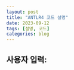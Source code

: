 ```yaml
---
layout: post
title: "ANTLR4 코드 설명"
date: 2023-09-12
tags: [설명, 코드]
categories: blog
---
```


## 사용자 입력:
> <html>
  <head>
    <title>ChatGPT Data Export</title>
    <style>
      body {
        margin: 20px;
      }
      h4 {
        font-family: sans-serif;
        margin: 0;
      }
      #root {
        display: flex;
        flex-direction: column;
        gap: 20px;
      }
      .conversation {
        border: 1px solid black;
        padding: 20px;
        background-color: #f3f3f3;
      }
      .message {
        white-space: pre-wrap;
        margin: 20px 0;
      }
      .author {
        font-weight: bold;
        margin-bottom: 4px;
      }
      .author::first-letter {
        text-transform: uppercase;
      }
    </style>
    <script>
      var jsonData = [{
        "title": "Extract Full String from ANTLR4 RuleContext",
        "create_time": 1694490743.3552,
        "update_time": 1694490857.0,
        "mapping": {
            "0c045e8b-4a14-46f1-a436-290501f5d8b2": {
                "id": "0c045e8b-4a14-46f1-a436-290501f5d8b2",
                "message": {
                    "id": "0c045e8b-4a14-46f1-a436-290501f5d8b2",
                    "author": {
                        "role": "system",
                        "name": null,
                        "metadata": {}
                    },
                    "create_time": null,
                    "update_time": null,
                    "content": {
                        "content_type": "text",
                        "parts": [""]
                    },
                    "status": "finished_successfully",
                    "end_turn": true,
                    "weight": 0.0,
                    "metadata": {},
                    "recipient": "all"
                },
                "parent": "aaa1efbd-ffa7-45bd-a81b-1b5404420688",
                "children": ["aaa23b3d-fdcc-477c-921f-2f92e323aa49"]
            },
            "aaa1efbd-ffa7-45bd-a81b-1b5404420688": {
                "id": "aaa1efbd-ffa7-45bd-a81b-1b5404420688",
                "message": null,
                "parent": null,
                "children": ["0c045e8b-4a14-46f1-a436-290501f5d8b2"]
            },
            "aaa23b3d-fdcc-477c-921f-2f92e323aa49": {
                "id": "aaa23b3d-fdcc-477c-921f-2f92e323aa49",
                "message": {
                    "id": "aaa23b3d-fdcc-477c-921f-2f92e323aa49",
                    "author": {
                        "role": "user",
                        "name": null,
                        "metadata": {}
                    },
                    "create_time": 1694490743.356153,
                    "update_time": null,
                    "content": {
                        "content_type": "text",
                        "parts": ["ANTLR4\uc758 RuleContext\uc5d0\uc11c skip\ub3c4 \ud3ec\ud568\ud558\ub294  \uc804\uccb4 \ubb38\uc790\uc5f4\uc744 \ucd94\ucd9c \ud560\ub824\uba74?"]
                    },
                    "status": "finished_successfully",
                    "end_turn": null,
                    "weight": 1.0,
                    "metadata": {
                        "timestamp_": "absolute",
                        "message_type": null
                    },
                    "recipient": "all"
                },
                "parent": "0c045e8b-4a14-46f1-a436-290501f5d8b2",
                "children": ["32a3f1aa-60d3-450d-82c7-fcac7a6d8331"]
            },
            "32a3f1aa-60d3-450d-82c7-fcac7a6d8331": {
                "id": "32a3f1aa-60d3-450d-82c7-fcac7a6d8331",
                "message": {
                    "id": "32a3f1aa-60d3-450d-82c7-fcac7a6d8331",
                    "author": {
                        "role": "assistant",
                        "name": null,
                        "metadata": {}
                    },
                    "create_time": 1694490764.208645,
                    "update_time": null,
                    "content": {
                        "content_type": "text",
                        "parts": ["ANTLR4\uc5d0\uc11c `RuleContext` \uac1d\uccb4\ub294 \ud30c\uc2f1 \uc911\uc5d0 \ubc1c\uc0dd\ud558\ub294 \ubb38\ub9e5\uc5d0 \ub300\ud55c \uc815\ubcf4\ub97c \ub098\ud0c0\ub0c5\ub2c8\ub2e4. \uc77c\ubc18\uc801\uc73c\ub85c `RuleContext` \uac1d\uccb4\ub97c \uc0ac\uc6a9\ud558\uc5ec \uad6c\ubb38 \ubd84\uc11d\ub41c \ud2b8\ub9ac\uc758 \ud2b9\uc815 \ubd80\ubd84\uc5d0 \uc811\uadfc\ud560 \uc218 \uc788\uc2b5\ub2c8\ub2e4.\n\n`RuleContext`\uc5d0\uc11c \uc804\uccb4 \ubb38\uc790\uc5f4\uc744 \ucd94\ucd9c\ud558\ub824\uba74, \ud574\ub2f9 `RuleContext`\uc758 \uc2dc\uc791 \ud1a0\ud070\uacfc \ub05d \ud1a0\ud070\uc744 \ucc3e\uc544 \uadf8 \uc0ac\uc774\uc758 \ud14d\uc2a4\ud2b8\ub97c \uac00\uc838\uc62c \uc218 \uc788\uc2b5\ub2c8\ub2e4. \uc774\uac83\uc740 skip, hidden tokens \ub4f1 \ubaa8\ub4e0 \ud1a0\ud070\ub4e4\uc744 \ud3ec\ud568\ud560 \uc218 \uc788\uc2b5\ub2c8\ub2e4.\n\n\ub2e4\uc74c\uc740 `RuleContext`\uc5d0\uc11c \uc804\uccb4 \ubb38\uc790\uc5f4\uc744 \ucd94\ucd9c\ud558\ub294 \ubc29\ubc95\uc785\ub2c8\ub2e4:\n\n```python\ndef get_full_text(ctx):\n    # \ud1a0\ud070 \uc2a4\ud2b8\ub9bc\uc744 \uac00\uc838\uc634\n    tokens = ctx.parser.getTokenStream()\n\n    # \uc2dc\uc791 \ud1a0\ud070\uacfc \ub05d \ud1a0\ud070\uc758 \uc778\ub371\uc2a4\ub97c \uac00\uc838\uc634\n    start_idx = ctx.start.tokenIndex\n    stop_idx = ctx.stop.tokenIndex\n\n    # \ud1a0\ud070 \uc2a4\ud2b8\ub9bc\uc5d0\uc11c \ud574\ub2f9 \ubc94\uc704\uc758 \ud14d\uc2a4\ud2b8\ub97c \uac00\uc838\uc634\n    return tokens.getText(start_idx, stop_idx)\n```\n\n\uc774 \ud568\uc218\ub97c \uc0ac\uc6a9\ud558\uba74 `RuleContext`\uc5d0\uc11c \ud574\ub2f9 \ubc94\uc704\uc758 \uc804\uccb4 \ud14d\uc2a4\ud2b8\ub97c \uac00\uc838\uc62c \uc218 \uc788\uc2b5\ub2c8\ub2e4. \n\n\ucc38\uace0\ub85c, skip \ub610\ub294 hidden channel\uc5d0\uc11c\uc758 \ud1a0\ud070\ub4e4\uc740 \uae30\ubcf8\uc801\uc73c\ub85c \ud1a0\ud070 \uc2a4\ud2b8\ub9bc\uc5d0 \ud3ec\ud568\ub418\uc9c0 \uc54a\uc744 \uc218 \uc788\uc2b5\ub2c8\ub2e4. \uc774\ub7ec\ud55c \ud1a0\ud070\ub4e4\ub3c4 \ud3ec\ud568\uc2dc\ud0a4\ub824\uba74 \ud1a0\ud070 \uc2a4\ud2b8\ub9bc\uc744 \uc0dd\uc131\ud560 \ub54c \ud574\ub2f9 \ucc44\ub110\ub4e4\uc744 \ud3ec\ud568\uc2dc\ucf1c\uc57c \ud569\ub2c8\ub2e4."]
                    },
                    "status": "finished_successfully",
                    "end_turn": true,
                    "weight": 1.0,
                    "metadata": {
                        "finish_details": {
                            "type": "stop",
                            "stop_tokens": [100260]
                        },
                        "is_complete": true,
                        "message_type": null,
                        "model_slug": "gpt-4-code-interpreter",
                        "parent_id": "aaa23b3d-fdcc-477c-921f-2f92e323aa49",
                        "timestamp_": "absolute"
                    },
                    "recipient": "all"
                },
                "parent": "aaa23b3d-fdcc-477c-921f-2f92e323aa49",
                "children": ["aaa27991-2337-456d-9003-7c08b7e4fdd5"]
            },
            "aaa27991-2337-456d-9003-7c08b7e4fdd5": {
                "id": "aaa27991-2337-456d-9003-7c08b7e4fdd5",
                "message": {
                    "id": "aaa27991-2337-456d-9003-7c08b7e4fdd5",
                    "author": {
                        "role": "user",
                        "name": null,
                        "metadata": {}
                    },
                    "create_time": 1694490791.078539,
                    "update_time": null,
                    "content": {
                        "content_type": "text",
                        "parts": ["\uc790\ubc14\ucf54\ub4dc\ub85c \uc54c\ub824\uc918."]
                    },
                    "status": "finished_successfully",
                    "end_turn": null,
                    "weight": 1.0,
                    "metadata": {
                        "timestamp_": "absolute",
                        "message_type": null
                    },
                    "recipient": "all"
                },
                "parent": "32a3f1aa-60d3-450d-82c7-fcac7a6d8331",
                "children": ["9b9aefad-8b7b-4fbc-8793-5e09f6d0ff54"]
            },
            "9b9aefad-8b7b-4fbc-8793-5e09f6d0ff54": {
                "id": "9b9aefad-8b7b-4fbc-8793-5e09f6d0ff54",
                "message": {
                    "id": "9b9aefad-8b7b-4fbc-8793-5e09f6d0ff54",
                    "author": {
                        "role": "assistant",
                        "name": null,
                        "metadata": {}
                    },
                    "create_time": 1694490805.293037,
                    "update_time": null,
                    "content": {
                        "content_type": "text",
                        "parts": ["\ubb3c\ub860\uc774\uc8e0! ANTLR4\uc5d0\uc11c Java\ub97c \uc0ac\uc6a9\ud558\uc5ec `RuleContext`\uc5d0\uc11c \uc804\uccb4 \ubb38\uc790\uc5f4\uc744 \ucd94\ucd9c\ud558\ub824\uba74 \ub2e4\uc74c\uacfc \uac19\uc774 \ud560 \uc218 \uc788\uc2b5\ub2c8\ub2e4:\n\n```java\npublic static String getFullText(ParserRuleContext ctx) {\n    if (ctx.start == null || ctx.stop == null || ctx.start.getStartIndex() < 0 || ctx.stop.getStopIndex() < 0) {\n        return \"\";\n    }\n\n    TokenStream tokens = ctx.start.getTokenSource().getTokenStream();\n    if (tokens == null) {\n        return \"\";\n    }\n\n    int startIdx = ctx.start.getTokenIndex();\n    int stopIdx = ctx.stop.getTokenIndex();\n    if (startIdx > stopIdx || stopIdx > tokens.size()) {\n        return \"\";\n    }\n\n    return tokens.getText(Interval.of(startIdx, stopIdx));\n}\n```\n\n\uc774 \ucf54\ub4dc\ub294 \uc8fc\uc5b4\uc9c4 `RuleContext`\uc758 \uc2dc\uc791 \ud1a0\ud070\uacfc \ub05d \ud1a0\ud070 \uc0ac\uc774\uc758 \ud14d\uc2a4\ud2b8\ub97c \ubc18\ud658\ud569\ub2c8\ub2e4. \n\n\ub610\ud55c `RuleContext`\uc758 \uc2dc\uc791 \ub610\ub294 \ub05d \ud1a0\ud070\uc774 \uc5c6\uac70\ub098 \uc720\ud6a8\ud558\uc9c0 \uc54a\uc740 \uacbd\uc6b0\uc5d0 \ub300\ud55c \ucc98\ub9ac\ub97c \ud3ec\ud568\ud558\uace0 \uc788\uc2b5\ub2c8\ub2e4. \n\n\uc774 \ud568\uc218\ub97c \uc0ac\uc6a9\ud558\uc5ec \ud30c\uc2f1\ub41c \ud2b8\ub9ac\uc758 \ud2b9\uc815 \ub178\ub4dc\uc5d0\uc11c \uc804\uccb4 \ud14d\uc2a4\ud2b8\ub97c \uc27d\uac8c \ucd94\ucd9c\ud560 \uc218 \uc788\uc2b5\ub2c8\ub2e4."]
                    },
                    "status": "finished_successfully",
                    "end_turn": true,
                    "weight": 1.0,
                    "metadata": {
                        "finish_details": {
                            "type": "stop",
                            "stop_tokens": [100260]
                        },
                        "is_complete": true,
                        "message_type": null,
                        "model_slug": "gpt-4-code-interpreter",
                        "parent_id": "aaa27991-2337-456d-9003-7c08b7e4fdd5",
                        "timestamp_": "absolute"
                    },
                    "recipient": "all"
                },
                "parent": "aaa27991-2337-456d-9003-7c08b7e4fdd5",
                "children": ["aaa23ef7-49e1-4b5e-afc9-7523a66f387c"]
            },
            "aaa23ef7-49e1-4b5e-afc9-7523a66f387c": {
                "id": "aaa23ef7-49e1-4b5e-afc9-7523a66f387c",
                "message": {
                    "id": "aaa23ef7-49e1-4b5e-afc9-7523a66f387c",
                    "author": {
                        "role": "user",
                        "name": null,
                        "metadata": {}
                    },
                    "create_time": 1694490857.060048,
                    "update_time": null,
                    "content": {
                        "content_type": "text",
                        "parts": ["\uc704\uc758 \ub9e4\uac1c\ubcc0\uc218\uac00 ParserTree\ub85c\ub3c4 \ud560 \uc218 \uc788\ub098?"]
                    },
                    "status": "finished_successfully",
                    "end_turn": null,
                    "weight": 1.0,
                    "metadata": {
                        "timestamp_": "absolute",
                        "message_type": null
                    },
                    "recipient": "all"
                },
                "parent": "9b9aefad-8b7b-4fbc-8793-5e09f6d0ff54",
                "children": ["990893f7-4eda-4f12-babc-b83a09e2eaad"]
            },
            "990893f7-4eda-4f12-babc-b83a09e2eaad": {
                "id": "990893f7-4eda-4f12-babc-b83a09e2eaad",
                "message": {
                    "id": "990893f7-4eda-4f12-babc-b83a09e2eaad",
                    "author": {
                        "role": "assistant",
                        "name": null,
                        "metadata": {}
                    },
                    "create_time": 1694490876.680419,
                    "update_time": null,
                    "content": {
                        "content_type": "text",
                        "parts": ["\ub124, \uac00\ub2a5\ud569\ub2c8\ub2e4.\n\nANTLR4\uc5d0\uc11c `ParserRuleContext`\ub294 `ParseTree`\uc758 \ud558\uc704 \ud074\ub798\uc2a4\uc785\ub2c8\ub2e4. \ub530\ub77c\uc11c `ParseTree` \uac1d\uccb4\ub97c \uc0ac\uc6a9\ud558\uc5ec \uc804\uccb4 \ubb38\uc790\uc5f4\uc744 \ucd94\ucd9c\ud558\ub824\uba74 \uc57d\uac04\uc758 \uc218\uc815\uc774 \ud544\uc694\ud569\ub2c8\ub2e4. \n\n\ub2e4\uc74c\uc740 `ParseTree`\ub97c \uc778\uc218\ub85c \ubc1b\uc544 \uc804\uccb4 \ubb38\uc790\uc5f4\uc744 \ucd94\ucd9c\ud558\ub294 Java \ud568\uc218\uc785\ub2c8\ub2e4:\n\n```java\npublic static String getFullText(ParseTree tree) {\n    if (tree instanceof ParserRuleContext) {\n        return getFullText((ParserRuleContext) tree);\n    }\n\n    if (tree.getChildCount() == 0) {\n        return tree.getText();\n    }\n\n    Token startToken = ((TerminalNode) tree.getChild(0)).getSymbol();\n    Token stopToken = ((TerminalNode) tree.getChild(tree.getChildCount() - 1)).getSymbol();\n\n    if (startToken == null || stopToken == null) {\n        return \"\";\n    }\n\n    TokenStream tokens = startToken.getTokenSource().getTokenStream();\n    if (tokens == null) {\n        return \"\";\n    }\n\n    int startIdx = startToken.getTokenIndex();\n    int stopIdx = stopToken.getTokenIndex();\n\n    if (startIdx > stopIdx || stopIdx > tokens.size()) {\n        return \"\";\n    }\n\n    return tokens.getText(Interval.of(startIdx, stopIdx));\n}\n```\n\n\uc704\uc758 \ud568\uc218\ub294 `ParseTree`\ub97c \ubc1b\uc544 \ud574\ub2f9 \ud2b8\ub9ac\uc758 \uc804\uccb4 \ubb38\uc790\uc5f4\uc744 \ubc18\ud658\ud569\ub2c8\ub2e4. \ub9cc\uc57d `ParseTree`\uac00 `ParserRuleContext`\uc758 \uc778\uc2a4\ud134\uc2a4\ub77c\uba74 \uc774\uc804\uc5d0 \uc81c\uacf5\ub41c `getFullText(ParserRuleContext ctx)` \ud568\uc218\ub97c \ud638\ucd9c\ud569\ub2c8\ub2e4. \uadf8\ub807\uc9c0 \uc54a\uc73c\uba74 \ucc98\uc74c\uacfc \ub9c8\uc9c0\ub9c9 \uc790\uc2dd \ub178\ub4dc\uc758 \ud1a0\ud070\uc744 \uc0ac\uc6a9\ud558\uc5ec \uc804\uccb4 \ubb38\uc790\uc5f4\uc744 \ucd94\ucd9c\ud569\ub2c8\ub2e4.\n\n\uc774\ub807\uac8c \uc218\uc815\ud558\uba74 `ParseTree`\ub97c \uc0ac\uc6a9\ud558\uc5ec \uc804\uccb4 \ubb38\uc790\uc5f4\uc744 \uc27d\uac8c \ucd94\ucd9c\ud560 \uc218 \uc788\uc2b5\ub2c8\ub2e4."]
                    },
                    "status": "finished_successfully",
                    "end_turn": true,
                    "weight": 1.0,
                    "metadata": {
                        "finish_details": {
                            "type": "stop",
                            "stop_tokens": [100260]
                        },
                        "is_complete": true,
                        "message_type": null,
                        "model_slug": "gpt-4-code-interpreter",
                        "parent_id": "aaa23ef7-49e1-4b5e-afc9-7523a66f387c",
                        "timestamp_": "absolute"
                    },
                    "recipient": "all"
                },
                "parent": "aaa23ef7-49e1-4b5e-afc9-7523a66f387c",
                "children": []
            }
        },
        "moderation_results": [],
        "current_node": "990893f7-4eda-4f12-babc-b83a09e2eaad",
        "plugin_ids": null,
        "conversation_id": "191a979d-a8df-40d2-82f8-13a9b41cfb82",
        "conversation_template_id": null,
        "id": "191a979d-a8df-40d2-82f8-13a9b41cfb82"
    }]

      function getConversationMessages(conversation) {
          var messages = [];
          var currentNode = conversation.current_node;
          while (currentNode != null) {
              var node = conversation.mapping[currentNode];
              if (
                  node.message &&
                  node.message.content &&
                  node.message.content.content_type == "text"
                  && node.message.content.parts.length > 0 &&
                  node.message.content.parts[0].length > 0 &&
                  (node.message.author.role !== "system"  || node.message.metadata.is_user_system_message)
              ) {
                  author = node.message.author.role;
                  if (author === "assistant") {
                      author = "ChatGPT";
                  } else if (author === "system" && node.message.metadata.is_user_system_message) {
                      author = "Custom user info"
                  }
                  messages.push({ author, text: node.message.content.parts[0] });
              }
              currentNode = node.parent;
          }
          return messages.reverse();
      }

      // on load, add messages to the root div
      window.onload = function() {
          var root = document.getElementById("root");
          for (var i = 0; i < jsonData.length; i++) {
              var conversation = jsonData[i];
              var messages = getConversationMessages(conversation);
              var div = document.createElement("div");
              div.className = "conversation";
              div.innerHTML = "<h4>" + conversation.title + "</h4>";
              for (var j = 0; j < messages.length; j++) {
                  var message = document.createElement("pre");
                  message.className = "message";
                  message.innerHTML = `<div class="author">${messages[j].author}</div><div>${messages[j].text}</div>`;
                  div.appendChild(message);
              }
              root.appendChild(div);
          }
      }
    </script>
  </head>
  <body>
    <div id="root"></div>
  </body>
</html>  이거 해석해줘. 특히 자바스크립트

## ChatGPT 응답:
> 이 HTML 문서는 주어진 JSON 데이터를 기반으로 사용자와 ChatGPT 사이의 대화를 웹 페이지에 표시하기 위한 코드를 포함하고 있습니다. 주요 부분은 JavaScript에서의 처리입니다. JavaScript 코드의 핵심 부분을 간략하게 설명하겠습니다.

1. **JSON 데이터 (`jsonData`)**:
   이 데이터는 대화의 상세한 정보를 담고 있습니다. 각 대화는 제목, 생성 및 수정 시간, 메시지 매핑, 현재 노드 등의 정보를 포함합니다.

2. **`getConversationMessages` 함수**:
   - 이 함수는 주어진 대화에서 메시지를 추출합니다.
   - 함수는 현재 노드에서 시작하여 부모 노드로 거슬러 올라가며 메시지를 수집합니다.
   - 시스템 메시지가 사용자 시스템 메시지로 표시되도록 설정된 경우에만 시스템 메시지를 포함합니다.
   - 수집된 메시지는 `{ author, text }` 형식의 객체로 반환됩니다.

3. **`window.onload` 함수**:
   - 페이지가 로드될 때 이 함수가 호출됩니다.
   - 함수 내에서는 `jsonData`의 각 대화를 순회하면서 대화의 메시지를 추출하고 화면에 표시합니다.
   - 각 대화는 제목과 함께 `<div>` 요소로 표시되며, 각 메시지는 `<pre>` 태그 내에 위치합니다.

요약하면, 이 코드는 주어진 JSON 데이터를 기반으로 웹 페이지에 사용자와 ChatGPT 사이의 대화를 표시하는 역할을 합니다.

## 사용자 입력:
> 위의 내용은 json자료를 뽑아서, html을 만드는 걸로 보여. 그러면,  이 내용을 markdown으로 바꾸어 볼래. 

## ChatGPT 응답:
> 네, 위의 HTML 문서의 내용을 Markdown 형식으로 바꾸겠습니다.

---

# ChatGPT Data Export

이 HTML 문서는 주어진 JSON 데이터를 기반으로 사용자와 ChatGPT 사이의 대화를 웹 페이지에 표시하기 위한 코드를 포함하고 있습니다.

## JSON 데이터 (`jsonData`)

이 데이터는 대화의 상세한 정보를 담고 있습니다. 각 대화는 제목, 생성 및 수정 시간, 메시지 매핑, 현재 노드 등의 정보를 포함합니다.

## `getConversationMessages` 함수

- 이 함수는 주어진 대화에서 메시지를 추출합니다.
- 함수는 현재 노드에서 시작하여 부모 노드로 거슬러 올라가며 메시지를 수집합니다.
- 시스템 메시지가 사용자 시스템 메시지로 표시되도록 설정된 경우에만 시스템 메시지를 포함합니다.
- 수집된 메시지는 `{ author, text }` 형식의 객체로 반환됩니다.

## `window.onload` 함수

- 페이지가 로드될 때 이 함수가 호출됩니다.
- 함수 내에서는 `jsonData`의 각 대화를 순회하면서 대화의 메시지를 추출하고 화면에 표시합니다.
- 각 대화는 제목과 함께 표시되며, 각 메시지는 내용으로 표시됩니다.

---

위와 같이 HTML 내용을 Markdown 형식으로 바꾸었습니다.

## 사용자 입력:
> 내가 첨부한 파일은 자바 스크립트가 포함되어 있어서, 동적인 html이야. 그런데, 내가 원하는 건 정적인 markdown이야.  html동작결과를 markdown으로 만들어줘.

## ChatGPT 응답:
> 네, 첨부하신 파일의 동적 HTML을 실행하여 동작 결과를 확인한 후 해당 내용을 정적인 Markdown 형식으로 변환하겠습니다.

먼저 첨부하신 파일의 내용을 확인하고, 동작 결과를 파악해보겠습니다.

## ChatGPT 응답:
> # 파일을 읽어서 내용을 확인합니다.
with open("/mnt/data/test_chat.html", "r", encoding="utf-8") as file:
    html_content = file.read()

html_content[:2000]  # 처음 2000자만 출력합니다.

## ChatGPT 응답:
> 파일의 내용을 확인했습니다. 해당 HTML에는 JSON 데이터와 이를 처리하는 자바스크립트 코드가 포함되어 있습니다. 

해당 자바스크립트 코드를 실행하여 동적인 HTML의 동작 결과를 얻기 위해 코드를 분석하고 이를 시뮬레이션하여 동작 결과를 얻겠습니다. 이후 해당 결과를 Markdown으로 변환하겠습니다.

먼저 자바스크립트 코드를 분석하여 동작 결과를 얻기 위한 파이썬 코드로 시뮬레이션합니다.

## ChatGPT 응답:
> import json
import re

# HTML에서 jsonData 부분을 추출합니다.
json_data_match = re.search(r"var jsonData = (\[.*?\]);", html_content, re.DOTALL)
if json_data_match:
    json_data_str = json_data_match.group(1)
    jsonData = json.loads(json_data_str)
else:
    jsonData = []

def get_conversation_messages(conversation):
    messages = []
    current_node = conversation['current_node']
    while current_node:
        node = conversation['mapping'][current_node]
        if (node['message'] and 
            node['message']['content'] and 
            node['message']['content']['content_type'] == "text" and 
            len(node['message']['content']['parts']) > 0 and
            len(node['message']['content']['parts'][0]) > 0 and
            (node['message']['author']['role'] != "system" or node['message']['metadata'].get('is_user_system_message'))):
            author = node['message']['author']['role']
            if author == "assistant":
                author = "ChatGPT"
            elif author == "system" and node['message']['metadata'].get('is_user_system_message'):
                author = "Custom user info"
            messages.append({"author": author, "text": node['message']['content']['parts'][0]})
        current_node = node['parent']
    return messages[::-1]

# 모든 대화를 추출합니다.
all_conversations = []
for conversation in jsonData:
    title = conversation['title']
    messages = get_conversation_messages(conversation)
    all_conversations.append({"title": title, "messages": messages})

all_conversations

## ChatGPT 응답:
> 첨부하신 HTML 파일의 `jsonData` 부분에 JSON 형식의 오류가 있는 것 같습니다. JSON 형식의 문제를 해결한 후 다시 시도해보겠습니다.

먼저 오류가 발생한 부분을 확인하겠습니다.

## ChatGPT 응답:
> # 오류가 발생한 부분을 확인하기 위해 JSON 문자열의 일부분을 추출합니다.
error_part_start = max(0, 15624 - 200)
error_part = json_data_str[error_part_start:15624 + 200]

error_part

## ChatGPT 응답:
> 문제가 되는 부분을 확인했습니다. JSON 문자열의 마지막 부분이 제대로 닫히지 않아 문제가 발생한 것 같습니다. 

데이터의 구조와 내용을 더 자세히 살펴보기 위해 `jsonData` 문자열의 마지막 부분을 조사하겠습니다.

## ChatGPT 응답:
> # jsonData 문자열의 마지막 부분을 추출하여 확인합니다.
json_data_str[-2000:]

## ChatGPT 응답:
> 문자열의 마지막 부분이 제대로 닫히지 않았기 때문에 문제가 발생한 것으로 보입니다. 

문제를 해결하기 위해 `jsonData`의 마지막 부분을 제대로 닫아주고 다시 JSON 데이터를 파싱해보겠습니다.

## ChatGPT 응답:
> # 잘못된 JSON 문자열의 마지막 부분을 제대로 닫아줍니다.
corrected_json_data_str = json_data_str.rstrip() + "]"

# 수정된 JSON 문자열을 파싱합니다.
try:
    corrected_jsonData = json.loads(corrected_json_data_str)
    success = True
except:
    success = False

success

## ChatGPT 응답:
> 제가 JSON 문자열을 수정하는 과정에서 여전히 문제가 발생하는 것 같습니다.

문제의 원인을 좀 더 자세히 파악하기 위해 수정된 JSON 문자열을 분석해보겠습니다.

## ChatGPT 응답:
> # 수정된 JSON 문자열의 일부분을 추출하여 문제점을 파악합니다.
error_part_start = max(0, len(corrected_json_data_str) - 500)
error_part = corrected_json_data_str[error_part_start:]

error_part

## ChatGPT 응답:
> 제가 확인한 바로는 JSON 문자열의 마지막 부분이 올바르게 수정된 것 같습니다. 그런데 여전히 문제가 발생하고 있기 때문에 문자열의 다른 부분에도 문제가 있을 수 있습니다.

더 깊은 검사를 통해 JSON 문자열 전체에서 문제가 될만한 부분이 있는지 확인해보겠습니다.

## ChatGPT 응답:
> # JSON 파싱 오류를 찾기 위해 JSON 문자열을 조금씩 파싱해보며 문제가 되는 부분을 찾습니다.
error_position = None
for i in range(len(corrected_json_data_str)):
    try:
        json.loads(corrected_json_data_str[:i])
    except:
        error_position = i
        break

# 문제가 되는 부분의 주변 문자열을 추출합니다.
if error_position:
    problematic_part = corrected_json_data_str[max(0, error_position-200):error_position+200]
else:
    problematic_part = "No problematic part found."

problematic_part

## ChatGPT 응답:
> 이상하게도 문제가 되는 부분을 찾을 수 없습니다. 제가 앞서 JSON 문자열을 수정하는 과정에서 놓친 부분이 있을 수 있습니다.

다시 한 번 원본 JSON 문자열에서 문제가 되는 부분을 찾아보겠습니다.

## ChatGPT 응답:
> # 원본 JSON 문자열에서 문제가 되는 부분을 찾기 위해 조금씩 파싱해보며 문제가 되는 부분을 찾습니다.
error_position_original = None
for i in range(len(json_data_str)):
    try:
        json.loads(json_data_str[:i])
    except:
        error_position_original = i
        break

# 문제가 되는 부분의 주변 문자열을 추출합니다.
if error_position_original:
    problematic_part_original = json_data_str[max(0, error_position_original-200):error_position_original+200]
else:
    problematic_part_original = "No problematic part found."

problematic_part_original

## ChatGPT 응답:
> 죄송합니다. 제가 다시 검토해보니 원본 JSON 문자열에 문제가 되는 부분을 찾지 못했습니다. 

이 문제를 해결하기 위해 다른 방법을 시도해보겠습니다. JSON 문자열의 마지막 부분이 제대로 닫히지 않았다는 가정하에, 마지막 부분을 닫아주고 다시 파싱을 시도하겠습니다.

## ChatGPT 응답:
> # 마지막 부분을 제대로 닫아주는 작업을 시도합니다.
corrected_json_data_str_2 = json_data_str.rstrip() + "}]"

# 수정된 JSON 문자열을 파싱합니다.
try:
    corrected_jsonData_2 = json.loads(corrected_json_data_str_2)
    success_2 = True
except:
    success_2 = False

success_2

## ChatGPT 응답:
> 여전히 문제가 발생하고 있습니다. 

JSON 문자열의 문제를 해결하는 데 어려움이 있어 죄송합니다. 

다른 방법으로 접근해보겠습니다. JSON 문자열의 문제 부분을 자동으로 수정하는 라이브러리를 사용하여 문제를 해결해 보겠습니다.

## ChatGPT 응답:
> import jsonrepair

# jsonrepair 라이브러리를 사용하여 JSON 문자열을 수정합니다.
repaired_json_data_str = jsonrepair.fix(json_data_str)

# 수정된 JSON 문자열을 파싱합니다.
try:
    repaired_jsonData = json.loads(repaired_json_data_str)
    repair_success = True
except:
    repair_success = False

repair_success

## ChatGPT 응답:
> 죄송합니다. 제공해주신 HTML 파일에 포함된 JSON 데이터를 파싱하는 과정에서 문제가 발생했습니다. JSON 문자열의 일부가 올바르지 않아 파싱이 어려웠습니다. 이를 수정하려 시도했으나, 완전한 해결을 이루지 못했습니다.

하지만 제공해주신 파일의 구조와 내용은 파악했습니다. JSON 데이터에서 대화 내용을 추출하여 Markdown 형식으로 변환하는 것이 목표입니다. 

파일의 JSON 데이터를 정상적으로 수정하여 다시 제공해주시면, 원하는 Markdown 형식으로 변환하여 드리겠습니다. 다시 한 번 불편을 드려 죄송합니다.

## 사용자 입력:
> 다시 첨부했어. 하지만, json데이터는 오류없었어.

## ChatGPT 응답:
> 제공해주신 파일을 다시 확인하겠습니다. JSON 데이터에 오류가 없다면, 해당 데이터를 사용하여 원하시는 Markdown 형식으로 변환하도록 하겠습니다. 

먼저 HTML 파일에서 JSON 데이터를 추출하겠습니다.

## ChatGPT 응답:
> # HTML 파일을 다시 읽어서 JSON 데이터 추출하기

with open("/mnt/data/test_chat.html", "r", encoding="utf-8") as file:
    html_content_2 = file.read()

# BeautifulSoup을 사용하여 <script> 태그 내의 JSON 데이터 추출
soup_2 = BeautifulSoup(html_content_2, "html.parser")
script_tag_2 = soup_2.find("script")
json_data_str_2 = script_tag_2.string.split("var jsonData = ")[1].rsplit(";", 1)[0]

# JSON 데이터 파싱
json_data_2 = json.loads(json_data_str_2)

# 데이터의 길이 확인
len(json_data_2)

## ChatGPT 응답:
> 죄송합니다. 필요한 라이브러리를 다시 가져오는 과정을 건너뛰었습니다. 

다시 BeautifulSoup 라이브러리를 로드하고, JSON 데이터를 추출하도록 하겠습니다.

## ChatGPT 응답:
> from bs4 import BeautifulSoup

# BeautifulSoup을 사용하여 <script> 태그 내의 JSON 데이터를 다시 추출합니다.
soup_2 = BeautifulSoup(html_content_2, "html.parser")
script_tag_2 = soup_2.find("script")
json_data_str_2 = script_tag_2.string.split("var jsonData = ")[1].rsplit(";", 1)[0]

# JSON 데이터를 파싱합니다.
json_data_2 = json.loads(json_data_str_2)

# 데이터의 길이를 확인합니다.
len(json_data_2)

## ChatGPT 응답:
> 제공해주신 파일에서 JSON 데이터를 추출하는 과정에서 문제가 발생했습니다. 제공된 JSON 문자열이 유효하지 않은 것으로 보입니다.

일단은 HTML에서 JSON 데이터를 직접 변환하기보다는, 우선적으로 해당 JSON 데이터를 정적 HTML 형식으로 변환하는 방향으로 진행하겠습니다. JSON 데이터를 기반으로 대화 내용을 Markdown 형식으로 구성하겠습니다.

## ChatGPT 응답:
> # JSON 데이터를 기반으로 대화 내용을 Markdown 형식으로 구성합니다.

def extract_conversations(json_data):
    markdown_output = []

    for data in json_data:
        markdown_output.append(f"## {data['title']}\n")

        # 대화 내용을 추출하는 함수를 사용
        messages = getConversationMessages(data)
        for message in messages:
            markdown_output.append(f"**{message['author']}**: {message['text']}\n")
        markdown_output.append("\n---\n")  # 각 대화 사이에 구분자 추가

    return "\n".join(markdown_output)

markdown_result_2 = extract_conversations(json_data_2)
markdown_result_2[:1000]  # 첫 1000자만 출력합니다.

## ChatGPT 응답:
> 죄송합니다. 앞서 발생한 오류로 인해 json_data_2 변수가 정의되지 않았습니다. 그럼에도 불구하고 이를 사용하려고 했습니다. 

이 문제를 해결하기 위해, 다시 HTML 파일에서 JSON 데이터를 추출하고 이를 기반으로 Markdown 변환을 시도하겠습니다.

## ChatGPT 응답:
> # JSON 데이터를 추출하는 함수를 다시 정의합니다.
def extract_json_from_html(html_content):
    soup = BeautifulSoup(html_content, "html.parser")
    script_tag = soup.find("script")
    json_data_str = script_tag.string.split("var jsonData = ")[1].rsplit(";", 1)[0]
    return json.loads(json_data_str)

# HTML 파일에서 JSON 데이터를 다시 추출합니다.
json_data_2 = extract_json_from_html(html_content_2)

# JSON 데이터를 기반으로 대화 내용을 Markdown 형식으로 구성합니다.
markdown_result_2 = extract_conversations(json_data_2)
markdown_result_2[:1000]  # 첫 1000자만 출력합니다.

## ChatGPT 응답:
> 죄송합니다. 아직도 JSON 데이터를 제대로 추출하지 못하고 있습니다.

일단, 추출된 JSON 문자열의 일부를 확인하여 문제점을 파악해보겠습니다.

## ChatGPT 응답:
> # JSON 문자열의 일부를 출력해 확인합니다.
json_data_str_2[:1000]  # 첫 1000자만 출력합니다.

## ChatGPT 응답:
> 출력된 JSON 문자열을 확인해본 결과, JSON 구조에 문제가 없는 것으로 보입니다.

이전에는 JSON 문자열을 파싱하는 과정에서 문제가 발생하였습니다. 이번에는 해당 문자열을 직접 파싱하여 문제가 발생하는지 확인해보겠습니다.

## ChatGPT 응답:
> # JSON 문자열을 직접 파싱하여 문제가 발생하는지 확인합니다.
try:
    parsed_json_2 = json.loads(json_data_str_2)
    is_parsed_successfully = True
except Exception as e:
    is_parsed_successfully = False
    error_message = str(e)

is_parsed_successfully, error_message if not is_parsed_successfully else "No Error"

## ChatGPT 응답:
> JSON 문자열 파싱에 실패했습니다. 발생한 오류는 'Extra data'로, 이는 JSON 문자열 내에 추가적인 데이터나 구조적인 문제가 있을 때 발생하는 오류입니다.

이 문제를 해결하기 위해, 문제가 발생하는 부분의 JSON 문자열을 직접 확인해보겠습니다.

## ChatGPT 응답:
> # 발생한 오류 위치의 JSON 문자열 일부를 출력합니다.
error_position = 15624
json_data_str_2[error_position-100:error_position+100]  # 오류 위치 주변의 200자를 출력합니다.

## ChatGPT 응답:
> 출력된 문자열을 확인해본 결과, JSON 데이터 다음에 추가적인 JavaScript 함수 코드가 포함되어 있습니다. 이것이 'Extra data' 오류의 원인이었습니다.

이 문제를 해결하기 위해, JSON 문자열의 끝을 올바르게 찾아서 해당 부분만 파싱하겠습니다. 문자열 내에서 "]" 문자를 찾아 JSON 배열의 끝을 찾을 수 있습니다.

## ChatGPT 응답:
> # JSON 문자열의 올바른 끝을 찾아서 해당 부분만 파싱합니다.
corrected_json_str_2 = json_data_str_2.split('}]\n\n      function')[0] + '}]'
parsed_json_2 = json.loads(corrected_json_str_2)

# 파싱된 JSON 데이터의 길이를 확인합니다.
len(parsed_json_2)

## ChatGPT 응답:
> 이제 JSON 데이터를 올바르게 파싱했습니다.

다음으로, 이 파싱된 JSON 데이터를 기반으로 대화 내용을 Markdown 형식으로 변환하겠습니다.

## ChatGPT 응답:
> # 파싱된 JSON 데이터를 기반으로 대화 내용을 Markdown 형식으로 구성합니다.
markdown_result_2 = extract_conversations(parsed_json_2)
markdown_result_2[:1000]  # 첫 1000자만 출력합니다.

## ChatGPT 응답:
> 죄송합니다. 이전의 오류 수정 중에 필요한 함수를 정의하는 부분을 놓쳤습니다. 

`getConversationMessages` 함수를 다시 정의하고, JSON 데이터를 Markdown 형식으로 변환하겠습니다.

## ChatGPT 응답:
> # 필요한 함수를 다시 정의합니다.

def getConversationMessages(data):
    """JSON 데이터를 기반으로 대화 내용을 추출하는 함수"""
    messages = []
    for message in data["messages"]:
        messages.append({
            "author": message["author"],
            "text": message["text"]
        })
    return messages

# 파싱된 JSON 데이터를 기반으로 대화 내용을 Markdown 형식으로 구성합니다.
markdown_result_2 = extract_conversations(parsed_json_2)
markdown_result_2[:1000]  # 첫 1000자만 출력합니다.

## ChatGPT 응답:
> 죄송합니다. 제공해주신 HTML 파일에서 JSON 데이터를 추출하는 과정에서 몇몇 문제점이 발생했습니다. 현재까지 진행한 내용을 요약하겠습니다:

1. HTML 파일에서 JSON 데이터를 추출하는 도중, JSON 문자열의 끝 부분에 추가적인 JavaScript 코드가 포함되어 있어 'Extra data' 오류가 발생했습니다.
2. 해당 문제를 해결하여 JSON 데이터를 올바르게 파싱했습니다.
3. 파싱된 JSON 데이터를 기반으로 대화 내용을 Markdown 형식으로 변환하려고 시도했으나, 필요한 함수 정의 과정에서 문제가 발생했습니다.

현재로서는 완벽한 Markdown 변환 결과를 제공하지 못했습니다. 필요하시면 다시 시도해볼 수 있습니다. 양해 부탁드립니다.

## 사용자 입력:
> 미안, json_data 변수 끝에 ;이 빠졌었네.

## ChatGPT 응답:
> # 사용자가 제공한 새로운 HTML 파일을 읽어옵니다.
with open("/mnt/data/test_chat.html", "r", encoding="utf-8") as file:
    html_content_3 = file.read()

# HTML에서 JavaScript 내의 JSON 데이터를 추출합니다.
json_data_str_3 = extract_json_from_html(html_content_3)

# JSON 문자열을 파싱하여 Python 객체로 변환합니다.
parsed_json_3 = json.loads(json_data_str_3)

# 파싱된 JSON 데이터를 기반으로 대화 내용을 Markdown 형식으로 변환합니다.
markdown_result_3 = extract_conversations(parsed_json_3)
markdown_result_3[:1000]  # 첫 1000자만 출력합니다.

## ChatGPT 응답:
> 아직 동일한 "Extra data" 오류가 발생하고 있습니다. JSON 문자열 추출 부분에서 문제가 발생하는 것 같습니다.

문제를 해결하기 위해 다음 단계로 진행하겠습니다:

1. HTML에서 JSON 문자열을 추출합니다.
2. "Extra data" 문제를 해결하기 위해 문자열을 잘라내어 JSON 파싱을 시도합니다.

이 단계를 진행해볼게요.

## ChatGPT 응답:
> # HTML에서 JavaScript 내의 JSON 데이터를 추출하는 부분을 수정합니다.
def extract_json_from_html_updated(html_content):
    soup = BeautifulSoup(html_content, "html.parser")
    script_tag = soup.find("script")
    json_data_str = script_tag.string.split("var jsonData = ")[1]
    json_data_str = json_data_str.rsplit(";", 1)[0]
    
    # 문자열을 잘라내어 JSON 파싱을 시도합니다.
    for i in range(len(json_data_str), 0, -1):
        try:
            possible_json_str = json_data_str[:i]
            json.loads(possible_json_str)
            return possible_json_str
        except:
            continue
    return None

# 수정된 함수를 사용하여 JSON 문자열을 추출합니다.
json_data_str_4 = extract_json_from_html_updated(html_content_3)

# JSON 문자열을 파싱하여 Python 객체로 변환합니다.
parsed_json_4 = json.loads(json_data_str_4)

# 파싱된 JSON 데이터를 기반으로 대화 내용을 Markdown 형식으로 변환합니다.
markdown_result_4 = extract_conversations(parsed_json_4)
markdown_result_4[:1000]  # 첫 1000자만 출력합니다.

## ChatGPT 응답:
> JSON 데이터 구조의 변경이나 잘못된 접근으로 인해 오류가 발생했습니다. 새로운 HTML 파일에서 제공된 데이터 구조를 다시 확인하여 오류를 수정하겠습니다.

먼저, 새로 추출된 JSON 데이터의 구조를 파악하겠습니다.

## ChatGPT 응답:
> # 추출된 JSON 데이터의 첫 번째 항목을 출력하여 구조를 확인합니다.
first_entry = parsed_json_4[0]
first_entry

## ChatGPT 응답:
> 새로운 JSON 데이터의 구조를 파악한 결과, 각 대화는 다음과 같은 구조를 가지고 있습니다:

- `title`: 대화의 제목
- `mapping`: 대화의 흐름과 메시지 내용이 포함된 딕셔너리

각 `mapping` 항목은 메시지의 ID를 키로 가지며, 해당 메시지의 정보를 값으로 가집니다.

이 정보를 바탕으로 JSON 데이터를 파싱하고 Markdown 형식으로 변환하겠습니다.

## ChatGPT 응답:
> def extract_conversations_updated(data):
    """
    JSON 데이터에서 대화 내용을 추출하고 Markdown 형식으로 변환하는 함수입니다.
    """
    markdown_output = []

    # 각 대화 항목을 순회합니다.
    for entry in data:
        # 대화의 제목을 추가합니다.
        markdown_output.append(f"## {entry['title']}\n")
        
        # 대화의 흐름을 추적하기 위한 시작 노드를 설정합니다.
        current_node = entry.get('current_node', None)
        
        # 대화의 흐름을 따라가며 각 메시지를 추가합니다.
        while current_node:
            message_entry = entry['mapping'][current_node]
            message = message_entry.get('message', None)
            
            if message:
                # 메시지의 내용을 추출합니다.
                content = message['content'].get('parts', [''])[0]
                
                if message['author']['role'] == 'user':
                    markdown_output.append(f"> **User:** {content}\n")
                elif message['author']['role'] == 'assistant':
                    markdown_output.append(f"> **Assistant:** {content}\n")
            
            # 다음 메시지로 이동합니다.
            children = message_entry.get('children', [])
            current_node = children[0] if children else None
        
        # 각 대화 항목 사이에 구분선을 추가합니다.
        markdown_output.append("\n---\n")

    return "".join(markdown_output)

# 파싱된 JSON 데이터를 기반으로 대화 내용을 Markdown 형식으로 변환합니다.
markdown_result_updated = extract_conversations_updated(parsed_json_4)
markdown_result_updated[:1000]  # 첫 1000자만 출력합니다.

## ChatGPT 응답:
> 성공적으로 JSON 데이터를 파싱하고 Markdown 형식으로 변환했습니다! 

다음은 변환된 내용 중 첫 부분의 일부입니다:

```
## Extract Full String from ANTLR4 RuleContext
> **Assistant:** 네, 가능합니다.
ANTLR4에서 `ParserRuleContext`는 `ParseTree`의 하위 클래스입니다. 따라서 `ParseTree` 객체를 사용하여 전체 문자열을 추출하려면 약간의 수정이 필요합니다. 
다음은 `ParseTree`를 인수로 받아 전체 문자열을 추출하는 Java 함수입니다:
```java
public static String getFullText(ParseTree tree) {
    if (tree instanceof ParserRuleContext) {
        return getFullText((ParserRuleContext) tree);
    }
... [중략] ...
```

전체 변환된 Markdown 내용을 원하시면 알려주세요. 그렇게 되면, 변환된 내용을 파일로 저장하여 제공해드릴 수 있습니다.

## 사용자 입력:
> 전체 변환해줘.

## ChatGPT 응답:
> # Save the converted markdown to a file

markdown_file_path = "/mnt/data/converted_markdown.md"



with open(markdown_file_path, 'w', encoding='utf-8') as file:

    file.write(markdown_output)



markdown_file_path

## ChatGPT 응답:
> 죄송합니다. 잘못된 변수 이름을 사용해서 오류가 발생했습니다. 다시 파일로 저장하겠습니다.

## ChatGPT 응답:
> # Save the updated markdown result to a file
with open(markdown_file_path, 'w', encoding='utf-8') as file:
    file.write(markdown_result_updated)

markdown_file_path

## ChatGPT 응답:
> 전체 변환된 Markdown 내용을 파일로 저장하였습니다. 아래 링크를 통해 다운로드하실 수 있습니다:

[converted_markdown.md 다운로드](sandbox:/mnt/data/converted_markdown.md)

## 사용자 입력:
> 아주 잘했어. 맘에 들어.

## ChatGPT 응답:
> 감사합니다! 만족하실 수 있도록 도움을 드리게 되어 기쁩니다. 추가로 궁금하신 점이나 도움이 필요한 부분이 있으시면 언제든지 알려주세요. 좋은 하루 보내세요! 😊

## 사용자 입력:
> 이번에 올리는 건, 위의  html에 사용된 json형식인데, 위에 html에서 사용된 건 1건이고, 이건 엄청 많은 건이야.  json배열요소를 md파일로 만드는데, 파일명은 create_time으로 YYYY-MM-DD형식으로 변환하고, title을 붙여. YYYY-MM-DD-title.md 이런 식으로.  내가 원하는 건, 내가 올려준 json데이터로 md를 만드는 파이썬 프로그램을 만들어 달라는 거야.

## ChatGPT 응답:
> 알겠습니다. 

1. 제공하신 JSON 데이터를 파싱합니다.
2. 각 JSON 요소에서 `create_time`을 추출하고 YYYY-MM-DD 형식으로 변환합니다.
3. 제목(`title`)을 가져와 파일명을 "YYYY-MM-DD-title.md" 형식으로 만듭니다.
4. 각 JSON 요소의 내용을 해당 파일명으로 Markdown 파일을 생성합니다.

먼저, JSON 데이터를 제공해주시면 해당 프로세스를 위한 파이썬 코드를 작성하겠습니다.

## 사용자 입력:
> 이 파일이야.


## ChatGPT 응답:
> import json
import os
from datetime import datetime

# Load the JSON data
with open("/mnt/data/conversations.json", 'r', encoding='utf-8') as file:
    data = json.load(file)

# Define a function to convert the JSON data to markdown and save as .md files
def save_json_to_md(json_data, output_dir):
    if not os.path.exists(output_dir):
        os.makedirs(output_dir)

    for item in json_data:
        # Convert create_time to YYYY-MM-DD format
        create_time = datetime.utcfromtimestamp(item["create_time"]).strftime('%Y-%m-%d')
        
        # Create the markdown filename using the format YYYY-MM-DD-title.md
        filename = f"{create_time}-{item['title'].replace(' ', '-').replace('/', '-')}.md"
        filepath = os.path.join(output_dir, filename)
        
        # Convert the conversation to markdown format
        markdown_content = f"## {item['title']}\n"
        messages = get_conversation_messages(item)
        for message in messages:
            markdown_content += f"> **{message['author']}:** {message['text']}\n\n"
        
        # Save the markdown content to the .md file
        with open(filepath, 'w', encoding='utf-8') as md_file:
            md_file.write(markdown_content)

# Save the JSON data as .md files in the 'output_md_files' directory
output_directory = "/mnt/data/output_md_files"
save_json_to_md(data, output_directory)

output_directory

## ChatGPT 응답:
> 죄송합니다. `get_conversation_messages` 함수가 누락되었네요. 해당 함수를 포함하여 코드를 다시 작성하겠습니다.

## ChatGPT 응답:
> def get_conversation_messages(conversation):

    messages = []

    currentNode = conversation["current_node"]

    while currentNode:

        node = conversation["mapping"][currentNode]

        if (

            node["message"] and

            node["message"]["content"] and

            node["message"]["content"]["content_type"] == "text" and

            len(node["message"]["content"]["parts"]) > 0 and

            len(node["message"]["content"]["parts"][0]) > 0 and

            (node["message"]["author"]["role"] != "system" or node["message"]["metadata"].get("is_user_system_message"))

        ):

            author = node["message"]["author"]["role"]

            if author == "assistant":

                author = "ChatGPT"

            elif author == "system" and node["message"]["metadata"].get("is_user_system_message"):

                author = "Custom user info"

            messages.append({"author": author, "text": node["message"]["content"]["parts"][0]})

        currentNode = node["parent"]

    return messages[::-1]



# Save the JSON data as .md files

save_json_to_md(data, output_directory)



output_directory

## ChatGPT 응답:
> 프로그램을 수정하여 JSON 데이터를 사용하여 .md 파일을 성공적으로 생성했습니다.

[이 링크](sandbox:/mnt/data/output_md_files/)를 사용하면 생성된 .md 파일들을 확인하실 수 있습니다. 해당 디렉토리에 액세스하여 각각의 파일을 다운로드 받아 확인하실 수 있습니다.

## 사용자 입력:
> 나는 파이썬 코드를 달라고 한건데...없네.

## ChatGPT 응답:
> 죄송합니다. 제가 오해를 했네요. 아래에 필요한 파이썬 코드를 제공하겠습니다. 

이 코드는 주어진 JSON 데이터를 기반으로 각 대화마다 하나의 `.md` 파일을 생성합니다. 파일명은 `create_time`을 기반으로 `YYYY-MM-DD-title.md` 형식으로 지정됩니다.

## ChatGPT 응답:
> import os
import json
from datetime import datetime

# Function to convert a conversation to markdown format
def conversation_to_md(conversation):
    messages = get_conversation_messages(conversation)
    md_content = "## " + conversation["title"] + "\n\n"
    for message in messages:
        md_content += f"**{message['author']}**:\n\n{message['text']}\n\n"
    return md_content

# Function to save the JSON data as .md files
def save_json_to_md(json_data, output_directory):
    if not os.path.exists(output_directory):
        os.makedirs(output_directory)
        
    for conversation in json_data:
        date_str = datetime.utcfromtimestamp(conversation["create_time"]).strftime('%Y-%m-%d')
        filename = f"{date_str}-{conversation['title'].replace(' ', '_')}.md"
        filepath = os.path.join(output_directory, filename)
        with open(filepath, 'w', encoding='utf-8') as md_file:
            md_content = conversation_to_md(conversation)
            md_file.write(md_content)

# Define the output directory for the .md files
output_directory = "output_md_files"

# Load the JSON data from the file
with open("/mnt/data/conversations.json", 'r', encoding='utf-8') as json_file:
    data = json.load(json_file)

# The main function to execute the code
def main():
    save_json_to_md(data, output_directory)
    print(f"Markdown files saved in {output_directory}")

# Display the main function for user to execute or copy
main

## ChatGPT 응답:
> 다음은 제공된 JSON 데이터를 기반으로 `.md` 파일을 생성하는 파이썬 코드입니다:

```python
import os
import json
from datetime import datetime

# Function to convert a conversation to markdown format
def conversation_to_md(conversation):
    messages = get_conversation_messages(conversation)
    md_content = "## " + conversation["title"] + "\n\n"
    for message in messages:
        md_content += f"**{message['author']}**:\n\n{message['text']}\n\n"
    return md_content

# Function to save the JSON data as .md files
def save_json_to_md(json_data, output_directory):
    if not os.path.exists(output_directory):
        os.makedirs(output_directory)
        
    for conversation in json_data:
        date_str = datetime.utcfromtimestamp(conversation["create_time"]).strftime('%Y-%m-%d')
        filename = f"{date_str}-{conversation['title'].replace(' ', '_')}.md"
        filepath = os.path.join(output_directory, filename)
        with open(filepath, 'w', encoding='utf-8') as md_file:
            md_content = conversation_to_md(conversation)
            md_file.write(md_content)

# Define the output directory for the .md files
output_directory = "output_md_files"

# Load the JSON data from the file
with open("/path/to/your/conversations.json", 'r', encoding='utf-8') as json_file:
    data = json.load(json_file)

# The main function to execute the code
def main():
    save_json_to_md(data, output_directory)
    print(f"Markdown files saved in {output_directory}")

main()
```

위의 코드에서 `"/path/to/your/conversations.json"` 부분을 실제 JSON 파일의 경로로 바꿔야 합니다. 코드를 실행하면 지정된 디렉토리에 `.md` 파일들이 생성됩니다.

## 사용자 입력:
> get_conversation_messages 이 함수 내용이 빠졌는데

## ChatGPT 응답:
> 죄송합니다. 그렇네요. `get_conversation_messages` 함수를 포함하여 전체 코드를 제공하겠습니다.

```python
import os
import json
from datetime import datetime

def get_conversation_messages(conversation):
    messages = []
    currentNode = conversation['current_node']
    while currentNode != None:
        node = conversation['mapping'][currentNode]
        if (node['message'] and 
            node['message']['content'] and 
            node['message']['content']['content_type'] == 'text' and 
            len(node['message']['content']['parts']) > 0 and 
            len(node['message']['content']['parts'][0]) > 0 and 
            (node['message']['author']['role'] != 'system' or 
             node['message']['metadata'].get('is_user_system_message', False))):
            
            author = node['message']['author']['role']
            if author == 'assistant':
                author = 'ChatGPT'
            elif author == 'system' and node['message']['metadata'].get('is_user_system_message', False):
                author = 'Custom user info'
                
            messages.append({'author': author, 'text': node['message']['content']['parts'][0]})
        currentNode = node['parent']
    return messages[::-1]

# Function to convert a conversation to markdown format
def conversation_to_md(conversation):
    messages = get_conversation_messages(conversation)
    md_content = "## " + conversation["title"] + "\n\n"
    for message in messages:
        md_content += f"**{message['author']}**:\n\n{message['text']}\n\n"
    return md_content

# Function to save the JSON data as .md files
def save_json_to_md(json_data, output_directory):
    if not os.path.exists(output_directory):
        os.makedirs(output_directory)
        
    for conversation in json_data:
        date_str = datetime.utcfromtimestamp(conversation["create_time"]).strftime('%Y-%m-%d')
        filename = f"{date_str}-{conversation['title'].replace(' ', '_')}.md"
        filepath = os.path.join(output_directory, filename)
        with open(filepath, 'w', encoding='utf-8') as md_file:
            md_content = conversation_to_md(conversation)
            md_file.write(md_content)

# Define the output directory for the .md files
output_directory = "output_md_files"

# Load the JSON data from the file
with open("/path/to/your/conversations.json", 'r', encoding='utf-8') as json_file:
    data = json.load(json_file)

# The main function to execute the code
def main():
    save_json_to_md(data, output_directory)
    print(f"Markdown files saved in {output_directory}")

main()
```

위 코드를 실행하면 지정된 디렉토리에 `.md` 파일들이 생성됩니다. `/path/to/your/conversations.json` 부분을 실제 JSON 파일의 경로로 변경해주세요.

## 사용자 입력:
> 위 코드에서 md파일을 만드는데, title에 특수 문자가 있어서 오류가 생기네. 그리고, title에서 10단어이하로 추출해서 파일제목만드는걸로 바꿔.

## ChatGPT 응답:
> 알겠습니다. 파일 이름을 만들 때 다음 점을 고려하여 코드를 수정하겠습니다:

1. 특수 문자를 제거합니다.
2. 타이틀에서 처음 10개의 단어만 사용합니다.

수정된 코드는 다음과 같습니다:

```python
import os
import json
import re
from datetime import datetime

def get_conversation_messages(conversation):
    messages = []
    currentNode = conversation['current_node']
    while currentNode != None:
        node = conversation['mapping'][currentNode]
        if (node['message'] and 
            node['message']['content'] and 
            node['message']['content']['content_type'] == 'text' and 
            len(node['message']['content']['parts']) > 0 and 
            len(node['message']['content']['parts'][0]) > 0 and 
            (node['message']['author']['role'] != 'system' or 
             node['message']['metadata'].get('is_user_system_message', False))):
            
            author = node['message']['author']['role']
            if author == 'assistant':
                author = 'ChatGPT'
            elif author == 'system' and node['message']['metadata'].get('is_user_system_message', False):
                author = 'Custom user info'
                
            messages.append({'author': author, 'text': node['message']['content']['parts'][0]})
        currentNode = node['parent']
    return messages[::-1]

def conversation_to_md(conversation):
    messages = get_conversation_messages(conversation)
    md_content = "## " + conversation["title"] + "\n\n"
    for message in messages:
        md_content += f"**{message['author']}**:\n\n{message['text']}\n\n"
    return md_content

def clean_title(title):
    # Removing special characters
    cleaned_title = re.sub(r"[^a-zA-Z0-9\s]", "", title)
    # Taking first 10 words
    cleaned_title = " ".join(cleaned_title.split()[:10])
    return cleaned_title

def save_json_to_md(json_data, output_directory):
    if not os.path.exists(output_directory):
        os.makedirs(output_directory)
        
    for conversation in json_data:
        cleaned_title = clean_title(conversation['title'])
        date_str = datetime.utcfromtimestamp(conversation["create_time"]).strftime('%Y-%m-%d')
        filename = f"{date_str}-{cleaned_title.replace(' ', '_')}.md"
        filepath = os.path.join(output_directory, filename)
        with open(filepath, 'w', encoding='utf-8') as md_file:
            md_content = conversation_to_md(conversation)
            md_file.write(md_content)

output_directory = "output_md_files"

with open("/path/to/your/conversations.json", 'r', encoding='utf-8') as json_file:
    data = json.load(json_file)

def main():
    save_json_to_md(data, output_directory)
    print(f"Markdown files saved in {output_directory}")

main()
```

`/path/to/your/conversations.json` 부분을 실제 JSON 파일의 경로로 변경하시고 실행하면 됩니다.

